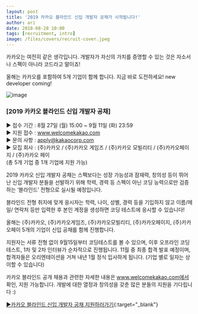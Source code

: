 ```yaml
---
layout: post
title: '2019 카카오 블라인드 신입 개발자 공채가 시작됩니다!'
author: ari
date: 2018-08-28 10:00
tags: [recruitment, intro]
image: /files/covers/recruit-cover.jpeg
---
```


카카오는 여전히 같은 생각입니다. 
개발자가 자신의 가치를 증명할 수 있는 것은 자소서나 스펙이 아니라 코드라고 말이죠! 

올해는 카카오를 포함하여 5개 기업이 함께 합니다. 
지금 바로 도전하세요! new developer coming! 

![image](/files/recruit-2019.jpeg)

### [2019 카카오 블라인드 신입 개발자 공채] 

▶ 접수 기간 : 8월 27일 (월) 15:00 ~ 9월 11일 (화) 23:59   
▶ 지원 접수 : www.welcomekakao.com   
▶ 문의 사항 : apply@kakaocorp.com   
▶ 모집 회사 : (주)카카오 / (주)카카오 게임즈 / (주)카카오 모빌리티 / (주)카카오페이지 / (주)카카오 페이   
(총 5개 기업 중 1개 기업에 지원 가능) 

2019 카카오 신입 개발자 공채는 스펙보다는 성장 가능성과 잠재력, 창의성 등이 뛰어난 신입 개발자 분들을 선발하기 위해 학력, 경력 등 스펙이 아닌 코딩 능력으로만 검증하는 ‘블라인드’ 전형으로 실시될 예정입니다. 

블라인드 전형 취지에 맞게 응시자는 학력, 나이, 성별, 경력 등을 기입하지 않고 이름/메일/ 연락처 등만 입력한 후 본인 계정을 생성하면 코딩 테스트에 응시할 수 있습니다! 

올해는 (주)카카오, (주)카카오게임즈, (주)카카오모빌리티, (주)카카오페이지, (주)카카오페이 5개의 기업이 신입 공채를 함께 진행합니다. 

지원자는 서류 전형 없이 9월15일부터 코딩테스트를 볼 수 있으며, 
이후 오프라인 코딩 테스트, 1차 및 2차 인터뷰가 순차적으로 진행됩니다. 11월 중 최종 합격 발표 예정이며, 합격자들은 오리엔테이션을 거쳐 내년 1월 정식 입사하게 됩니다. (기업 별로 일자는 상이할 수 있습니다) 

카카오 블라인드 공개 채용과 관련한 자세한 내용은 www.welcomekakao.com에서 확인, 지원 가능합니다. 
개발에 대한 열정과 창의성을 갖춘 많은 분들의 지원을 기다립니다 :) 

[▶카카오 블라인드 신입 개발자 공채 지원하러가기](https://welcomekakao.com){:target="_blank"}


